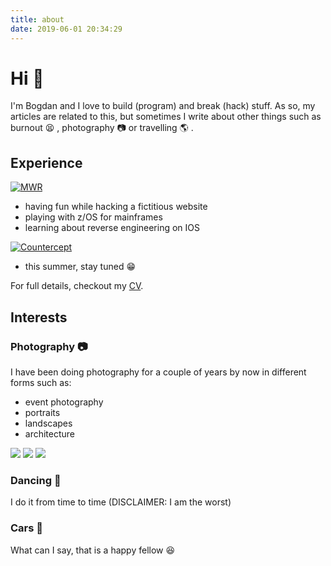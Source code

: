 ```yaml
---
title: about
date: 2019-06-01 20:34:29
---
```


# Hi :wave:

I'm Bogdan and I love to build (program) and break (hack) stuff. As so, my articles are related to this, but sometimes I write about other things such as burnout :tired_face: , photography :camera: or travelling :earth_americas: .


 



## Experience

[![MWR](/../resources/mwr.png)](https://www.mwrinfosecurity.com/)
* having fun while hacking a fictitious website
* playing with z/OS for mainframes
* learning about reverse engineering on IOS


[![Countercept](/../resources/countercept.png)](https://www.countercept.com/)
* this summer, stay tuned :grin:



For full details, checkout my [CV](/../resources/cv_bogdan_lica.pdf).


## Interests
### Photography :camera:

I have been doing photography for a couple of years by now in different forms such as:
* event photography
* portraits
* landscapes
* architecture

![](/../resources/photography/1.jpg)
![](/../resources/photography/2.jpg)
![](/../resources/photography/3.jpg)

### Dancing :dancers:

I do it from time to time (DISCLAIMER: I am the worst)
### Cars :car:

What can I say, that is a happy fellow :satisfied:
